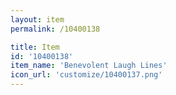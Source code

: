 ```yaml
---
layout: item
permalink: /10400138

title: Item
id: '10400138'
item_name: 'Benevolent Laugh Lines'
icon_url: 'customize/10400137.png'
---
```

